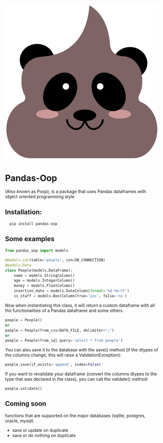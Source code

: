 ![image](static/images/poop.png)
# Pandas-Oop
(Also known as Poop), is a package that uses Pandas dataframes with object oriented programming style

Installation:
- 

```shell script
  pip install pandas-oop
```
Some examples
-

```python
from pandas_oop import models
```

```python
@models.sql(table='people', con=DB_CONNECTION)
@models.Data
class People(models.DataFrame):
    name = models.StringColumn()
    age = models.IntegerColumn()
    money = models.FloatColumn()
    insertion_date = models.DateColumn(format='%d-%m-%Y')
    is_staff = models.BoolColumn(true='yes', false='no')
```

Now when instantiating this class, it will return a custom dataframe with all the functionalities of a Pandas
dataframe and some others

```python
people = People()
or
people = People(from_csv=DATA_FILE, delimiter=";")
or
people = People(from_sql_query='select * from people')
```

You can also save it to the database with the save() method (if the dtypes of the columns change, this will raise a 
ValidationException):

```python
people.save(if_exists='append', index=False)
```

If you want to revalidate your dataframe (convert the columns dtypes to the type that was declared in the class), you can 
call the validate() method:

```python
people.validate()
```
Coming soon
-
functions that are supported on the major databases (sqlite, postgres, oracle, mysql)
- save or update on duplicate
- save or do nothing on duplicate